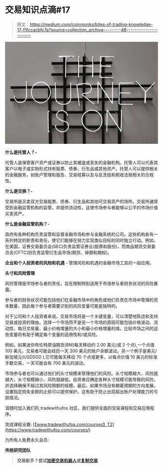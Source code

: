 # 交易知识点滴#17

> 原文：<https://medium.com/coinmonks/bites-of-trading-knowledge-17-f1fccacbfc7a?source=collection_archive---------48----------------------->

![](img/74cb498aebcb599cf659a731ece5a377.png)

**什么是托管人？-**

托管人是保管客户资产或证券以防止其被盗或丢失的金融机构。托管人可以代表其客户以电子或实物形式持有股票、债券、衍生品或其他资产。托管人可以提供相关的金融服务，如账户管理和报告、交易结算以及与反洗钱和税收法规相关的合规性。

**什么是交换？-**

交易所是买卖双方交易股票、债券、衍生品和其他可交易资产的场所。交易所通常受到金融监管机构的监管，并提供流动性，这使市场参与者能够以公平的市场价值买卖资产。

**什么是金融监管机构？-**

政府有各种机构负责监管和监督金融市场和参与金融系统的公司。这些机构各有一系列特定的职责和责任，使它们能够在努力实现类似目标的同时独立行动。例如，在美国，证券交易委员会(SEC)负责监管证券业(股票和股份)，而商品期货交易委员会(CFTC)则负责监管衍生品市场(期货、掉期和期权)。

**企业和个人投资者的风险和机遇** -
管理风险和机遇的金融市场工具的一般应用。

**头寸和风险管理**

风险管理是市场参与者的责任，旨在限制特别适用于市场参与者财务状况的风险暴露。

参与者的财务状况可能包括他们在金融市场中的角色或他们负责在市场中管理的资本数量，因此每个参与者需要识别的风险变量可能是独特的。

对于公司和个人投资者来说，交易市场将是一个关键变量，可以清楚地陈述和支持交易或投资的理由。选择一个市场而不是另一个市场的原因可能包括价格波动、流动性、每日交易量、最小价格增量的大小和最小价格增量的值。比较市场之间的这些变量将有助于确定每个变量的适用性和/或风险。

例如，如果迷你布伦特原油期货(BM)每天移动约 2.00 美元(或 2 个点),一个点值 100 美元，交易者可能会经历一天 200 美元的账户余额波动。另一个例子是美元/新加坡元(USDSGD ),它可能每天移动 70 个点或更多，以每点价值 10 美元的标准手数交易，一天可能会有 700 美元的波动。

市场参与者也可以通过他们的头寸规模来管理他们的风险。头寸规模越大，风险就越大，头寸规模越小，风险就越低。投资者应确定各种头寸规模可能导致的风险，并选择确保不超过其风险限额的规模。最后，如果市场没有朝着预期的方向发展，设置指定损失金额的止损可以提供保护。这有助于防止出现超出账户处理能力的亏损情况。

请随时加入我们的˲tradewithufos 社区，我们提供全面的交易课程和交易应用程序。

完成课程设置:
[【www.tradewithufos.com/courses】T2](https://www.tradewithufos.com/courses/)

为所有人免费永久会员:
[](https://www.tradewithufos.com/product/tradewithufos-membership/)

**传统研究团队**

> **交易新手？尝试[加密交易机器人](/coinmonks/crypto-trading-bot-c2ffce8acb2a)或[复制交易](/coinmonks/top-10-crypto-copy-trading-platforms-for-beginners-d0c37c7d698c)**